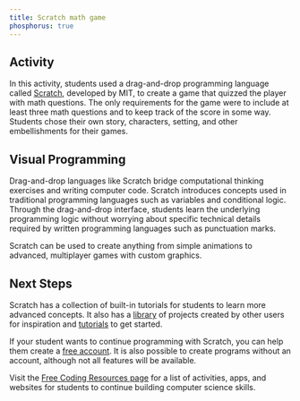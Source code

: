 ```yaml
---
title: Scratch math game
phosphorus: true
---
```


## Activity

In this activity, students used a drag-and-drop programming language called [Scratch](https://scratch.mit.edu/), developed by MIT, to create a game that quizzed the player with math questions. The only requirements for the game were to include at least three math questions and to keep track of the score in some way. Students chose their own story, characters, setting, and other embellishments for their games.

## Visual Programming

Drag-and-drop languages like Scratch bridge computational thinking exercises and writing computer code. Scratch introduces concepts used in traditional programming languages such as variables and conditional logic. Through the drag-and-drop interface, students learn the underlying programming logic without worrying about specific technical details required by written programming languages such as punctuation marks.

Scratch can be used to create anything from simple animations to advanced, multiplayer games with custom graphics.

## Next Steps

Scratch has a collection of built-in tutorials for students to learn more advanced concepts. It also has a [library](https://scratch.mit.edu/explore/projects/all) of projects created by other users for inspiration and [tutorials](https://scratch.mit.edu/projects/editor/?tutorial=all) to get started.

If your student wants to continue programming with Scratch, you can help them create a [free account](https://scratch.mit.edu/). It is also possible to create programs without an account, although not all features will be available.

Visit the [Free Coding Resources page](/resources) for a list of activities, apps, and websites for students to continue building computer science skills.
